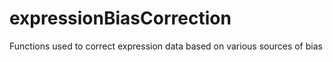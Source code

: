 # expressionBiasCorrection
Functions used to correct expression data based on various sources of bias
